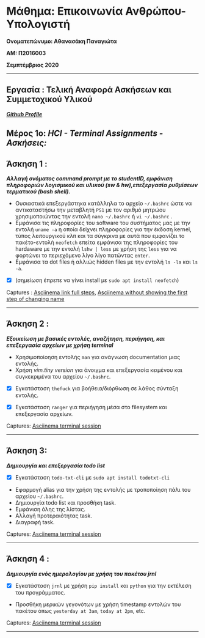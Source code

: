 # Μάθημα: Επικοινωνία Ανθρώπου-Υπολογιστή


**Ονοματεπώνυμο: Αθανασάκη Παναγιώτα**

**ΑΜ: Π2016003** 

**Σεμπτέμβριος 2020**



----------------------------------------------------------------

## Εργασία : Τελική Αναφορά Ασκήσεων και Συμμετοχικού Υλικού


***[Github Profile](https://github.com/GiotaAthanasaki)***


## Μέρος 1ο: ***HCI - Terminal Assignments - Ασκήσεις:***

**Άσκηση 1 :**
---------------------------------------------------------
***Αλλαγή ονόματος command prompt με το studentID, εμφάνιση πληροφοριών λογισμικού και υλικού (sw & hw),επεξεργασία ρυθμίσεων τερματικού (bash shell).***

  -  Ουσιαστικά επεξεργάστηκα κατάλληλα το αρχείο `~/.bashrc` ώστε να αντικαταστήσω την μεταβλητή `PS1` με τον αριθμό μητρώου χρησιμοποιώντας την εντολή
`nano ~/.bashrc` ή `vi ~/.bashrc` .
  - Εμφάνισα τις πληροφορίες του software του συστήματος μας με την εντολή `uname -a` η οποία δείχνει πληροφορίες για την έκδοση kernel, τύπος λειτουργικού κλπ και τα σύγκρινα με αυτά που εμφανίζει το πακέτο-εντολή `neofetch`  επείτα εμφάνισα της πληροφορίες του hardaware με την εντολή `lshw | less` με χρήση της `less` για να φορτώνει το περιεχόμενο λίγο λίγο πατώντας `enter`.
  - Εμφάνισα τα dot files ή αλλιώς hidden files με την εντολή `ls -la` και `ls -a`.
  - [x] (σημείωση έπρεπε να γίνει install με `sudo apt install neofetch`)
  
  Captures : [Asciinema link full steps](https://asciinema.org/a/356328), 
           [Asciinema without showing the first step of changing name](https://asciinema.org/a/356329)
__________________________________________________________________________________________________________________________________________________________________

**Άσκηση 2 :**
----------------

***Εξοικείωση με βασικές εντολές, αναζήτηση, περιήγηση, και επεξεργασία αρχείων με χρήση terminal***
 
  - Χρησιμοποίοηση  εντολής `man` για ανάγνωση documentation μιας εντολής.
  - Χρήση _vim.tiny version_ για άνοιγμα και επεξεργασία κειμένου και συγκεκριμένα του αρχείου `~/.bashrc`.
 
  - [x] Εγκατάσταση `thefuck` για βοήθεια/διόρθωση σε λάθος σύνταξη εντολής.
 
  - [x] Εγκατάσταση `ranger` για περιήγηση μέσα στο filesystem και επεξεργασία αρχείων.
  
  Captures: [Asciinema terminal session](https://asciinema.org/a/356336)
______________________________________________________________________________________________________________________________________________________________

**Άσκηση 3:**
----------------

***Δημιουργία και επεξεργασία todo list***
  - [x] Εγκατάσταση `todo-txt-cli` με `sudo apt install todotxt-cli`
  - Εφαρμογή alias για την χρήση της εντολής με τροποποίηση πάλι του αρχείου `~/.bashrc`.
  - Δημιουργία todo list και προσθήκη task.
  - Εμφάνιση όλης της λίστας.
  - Αλλαγή προτεραιότητας task.
  - Διαγραφή task.
  
  Captures: [Asciinema terminal session](https://asciinema.org/a/356345)
  _____________________________________________________________________________________________________________________________________________________________
  
 **Άσκηση 4 :**
 ---------------
 
 ***Δημιουργία ενός ημερολογίου με χρήση του πακέτου jrnl***
  
  - [x] Εγκατάσταση `jrnl` με χρήση `pip install` και `python` για την εκτέλεση του προγράμματος.
  - Προσθήκη μερικών γεγονότων με χρήση timestamp εντολών του πακέτου όπως `yesterday at 3am`, `today at 2pm`, etc.
  
  Captures: [Asciinema terminal session](https://asciinema.org/a/356346)
  _____________________________________________________________________________________________________________________________________________________________
